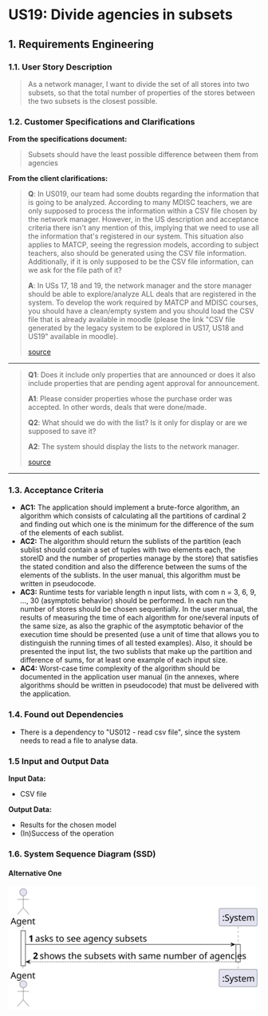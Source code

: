 # US19: Divide agencies in subsets 

## 1. Requirements Engineering


### 1.1. User Story Description


> As a network manager, I want to divide the set of all stores into two subsets, so that the total number of properties of the stores between the two subsets is the closest possible.


### 1.2. Customer Specifications and Clarifications 


**From the specifications document:**

> Subsets should have the least possible difference between them from agencies

**From the client clarifications:**

>**Q**: In US019, our team had some doubts regarding the information that is going to be analyzed. According to many MDISC teachers, we are only supposed to process the information within a CSV file chosen by the network manager. However, in the US description and acceptance criteria there isn't any mention of this, implying that we need to use all the information that's registered in our system. This situation also applies to MATCP, seeing the regression models, according to subject teachers, also should be generated using the CSV file information.
Additionally, if it is only supposed to be the CSV file information, can we ask for the file path of it?
>
>**A**: In USs 17, 18 and 19, the network manager and the store manager should be able to explore/analyze ALL deals that are registered in the system.
To develop the work required by MATCP and MDISC courses, you should have a clean/empty system and you should load the CSV file that is already available in moodle (please the link "CSV file generated by the legacy system to be explored in US17, US18 and US19" available in moodle).
>
> [source](https://moodle.isep.ipp.pt/mod/forum/discuss.php?d=23452#p29673)
* * *

>**Q1**:  Does it include only properties that are announced or does it also include properties that are pending agent approval for announcement.
>
>**A1**:  Please consider properties whose the purchase order was accepted. In other words, deals that were done/made.
>
>**Q2**:  What should we do with the list? Is it only for display or are we supposed to save it?
>
>**A2**:  The system should display the lists to the network manager.
>
> [source](https://moodle.isep.ipp.pt/mod/forum/discuss.php?d=23347#p29526)
* * *



### 1.3. Acceptance Criteria

* **AC1:** The application should implement a brute-force algorithm, an algorithm which consists of calculating all the partitions of cardinal 2 and finding out which one is the minimum for the difference of the sum of the elements of each sublist.
* **AC2:** The algorithm should return the sublists of the partition (each sublist should contain a set of tuples with two elements each, the storeID and the number of properties manage by the store) that satisfies the stated condition and also the difference between the sums of the elements of the sublists. In the user manual, this algorithm must be written in pseudocode.
* **AC3:** Runtime tests for variable length n input lists, with com n = 3, 6, 9, …, 30 (asymptotic behavior) should be performed. In each run the number of stores should be chosen sequentially. In the user manual, the results of measuring the time of each algorithm for one/several inputs of the same size, as also the graphic of the asymptotic behavior of the execution time should be presented (use a unit of time that allows you to distinguish the running times of all tested examples). Also, it should be presented the input list, the two sublists that make up the partition and difference of sums, for at least one example of each input size.
* **AC4:** Worst-case time complexity of the algorithm should be documented in the application user manual (in the annexes, where algorithms should be written in pseudocode) that must be delivered with the application.

### 1.4. Found out Dependencies


* There is a dependency to "US012 - read csv file", since the system needs to read a file to analyse data.


### 1.5 Input and Output Data


**Input Data:**

* CSV file

**Output Data:**

* Results for the chosen model
* (In)Success of the operation

### 1.6. System Sequence Diagram (SSD)


#### Alternative One

![System Sequence Diagram - Alternative One](svg/US019-SSD.svg)
